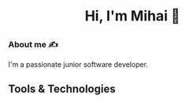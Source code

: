 ## <h1 align="center"> Hi, I'm Mihai 👋 </h1>

## <h3 align="left"> About me ✍️ </h3>
<p align="left">I'm a passionate junior software developer.
<!--   who likes to build new projects using different technologies. Fast learner. I enjoy the process of studying about anything that I need in order to solve a problem. -->
</p>

## Tools & Technologies
<!--
**mihaibalaur/mihaibalaur** is a ✨ _special_ ✨ repository because its `README.md` (this file) appears on your GitHub profile.

Here are some ideas to get you started:

- 🔭 I’m currently working on ...
- 🌱 I’m currently learning ...
- 👯 I’m looking to collaborate on ...
- 🤔 I’m looking for help with ...
- 💬 Ask me about ...
- 📫 How to reach me: ...
- 😄 Pronouns: ...
- ⚡ Fun fact
-->
